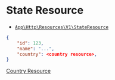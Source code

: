 # State Resource

- [`App\Http\Resources\V1\StateResource`](../../../src/app/Http/Resources/V1/StateResource.php)

```json
{
    "id": 123,
    "name": "...",
    "country": <country resource>,
}
```

[Country Resource](country.md)
